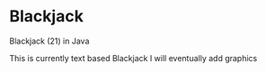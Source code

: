 # Blackjack
Blackjack (21) in Java

This is currently text based Blackjack
I will eventually add graphics
